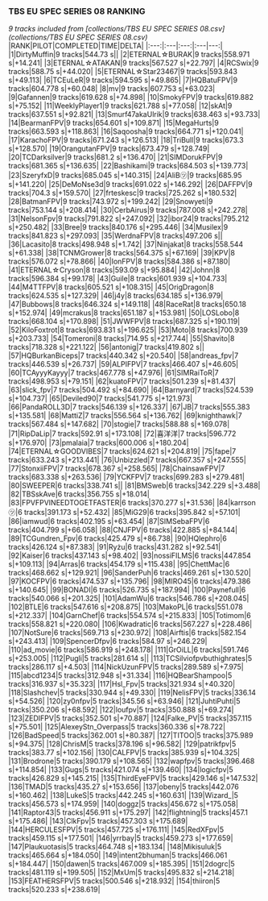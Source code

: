 ### TBS EU SPEC SERIES 08 RANKING
*9 tracks included from [collections/TBS EU SPEC SERIES 08.csv](collections/TBS EU SPEC SERIES 08.csv)*
|RANK|PILOT|COMPLETED|TIME|DELTA|
|:---:|:---|:---:|:---|---:|
|1|DirtyMuffin|9 tracks|544.73 s||
|2|ETERNAL☆BURAK|9 tracks|558.971 s|+14.241|
|3|ETERNAL☆ATAKAN|9 tracks|567.527 s|+22.797|
|4|RCSwix|9 tracks|588.75 s|+44.020|
|5|ETERNAL☆Star23467|9 tracks|593.843 s|+49.113|
|6|TCEuLeR|9 tracks|594.595 s|+49.865|
|7|HQBatuFPV|9 tracks|604.778 s|+60.048|
|8|mv|9 tracks|607.753 s|+63.023|
|9|Gafannen|9 tracks|619.628 s|+74.898|
|10|SmokyFPV|9 tracks|619.882 s|+75.152|
|11|WeeklyPlayer1|9 tracks|621.788 s|+77.058|
|12|skAt|9 tracks|637.551 s|+92.821|
|13|Smurf47akaUlrik|9 tracks|638.463 s|+93.733|
|14|BearmanFPV|9 tracks|654.601 s|+109.871|
|15|MegaHurts|9 tracks|663.593 s|+118.863|
|16|Saqoosha|9 tracks|664.771 s|+120.041|
|17|KarachoFPV|9 tracks|671.243 s|+126.513|
|18|TriBull|9 tracks|673.3 s|+128.570|
|19|OrangutanFPV|9 tracks|673.479 s|+128.749|
|20|TCDarksilver|9 tracks|681.2 s|+136.470|
|21|SIMDorukFPV|9 tracks|681.365 s|+136.635|
|22|Bashikami|9 tracks|684.503 s|+139.773|
|23|SzeryfxD|9 tracks|685.045 s|+140.315|
|24|AliB㋡|9 tracks|685.95 s|+141.220|
|25|DeMoNse3d|9 tracks|691.022 s|+146.292|
|26|DAFFPV|9 tracks|704.3 s|+159.570|
|27|frteskesc|9 tracks|725.262 s|+180.532|
|28|BatmanFPV|9 tracks|743.972 s|+199.242|
|29|Snowyeti|9 tracks|753.144 s|+208.414|
|30|CerbAirus|9 tracks|787.008 s|+242.278|
|31|NelsonFpv|9 tracks|791.822 s|+247.092|
|32|ibor24|9 tracks|795.212 s|+250.482|
|33|Bree|9 tracks|840.176 s|+295.446|
|34|Musilex|9 tracks|841.823 s|+297.093|
|35|WerdnaFPV|8 tracks|497.206 s||
|36|Lacasito|8 tracks|498.948 s|+1.742|
|37|Ninjakat|8 tracks|558.544 s|+61.338|
|38|TCNMGrower|8 tracks|564.375 s|+67.169|
|39|KPV|8 tracks|576.072 s|+78.866|
|40|IonFPV|8 tracks|584.386 s|+87.180|
|41|ETERNAL☆Cryson|8 tracks|593.09 s|+95.884|
|42|Johnn|8 tracks|596.384 s|+99.178|
|43|Guile|8 tracks|601.939 s|+104.733|
|44|M4TTFPV|8 tracks|605.521 s|+108.315|
|45|OrigDragon|8 tracks|624.535 s|+127.329|
|46|j4y|8 tracks|634.185 s|+136.979|
|47|Bubbows|8 tracks|646.324 s|+149.118|
|48|RaceRat|8 tracks|650.18 s|+152.974|
|49|mcrakus|8 tracks|651.187 s|+153.981|
|50|LOSLobo|8 tracks|668.104 s|+170.898|
|51|JWWFPV|8 tracks|687.325 s|+190.119|
|52|KiloFoxtrot|8 tracks|693.831 s|+196.625|
|53|Moto|8 tracks|700.939 s|+203.733|
|54|Tomeroni|8 tracks|714.95 s|+217.744|
|55|Shavito|8 tracks|718.328 s|+221.122|
|56|antonig|7 tracks|419.802 s||
|57|HQBurkanBiceps|7 tracks|440.342 s|+20.540|
|58|andreas_fpv|7 tracks|446.539 s|+26.737|
|59|ALPIFPV|7 tracks|466.407 s|+46.605|
|60|TCAyyyKayyy|7 tracks|467.778 s|+47.976|
|61|SIMRaiToR|7 tracks|498.953 s|+79.151|
|62|kuatoFPV|7 tracks|501.239 s|+81.437|
|63|slick_fpv|7 tracks|504.492 s|+84.690|
|64|Barnyard|7 tracks|524.539 s|+104.737|
|65|Deviled90|7 tracks|541.775 s|+121.973|
|66|PandaROLL3D|7 tracks|546.139 s|+126.337|
|67|JB|7 tracks|555.383 s|+135.581|
|68|MattiZ|7 tracks|556.564 s|+136.762|
|69|knighthawk|7 tracks|567.484 s|+147.682|
|70|stogie|7 tracks|588.88 s|+169.078|
|71|RipDaLip|7 tracks|592.91 s|+173.108|
|72|喜洋洋|7 tracks|596.772 s|+176.970|
|73|pmalaia|7 tracks|600.006 s|+180.204|
|74|ETERNAL☆GOODVIBES|7 tracks|624.621 s|+204.819|
|75|fape|7 tracks|633.243 s|+213.441|
|76|Unbizzled|7 tracks|667.357 s|+247.555|
|77|StonxiiFPV|7 tracks|678.367 s|+258.565|
|78|ChainsawFPV|7 tracks|683.338 s|+263.536|
|79|YCKFPV|7 tracks|699.283 s|+279.481|
|80|SWEEPER|6 tracks|338.741 s||
|81|BMSweb|6 tracks|342.229 s|+3.488|
|82|TBSskAve|6 tracks|356.755 s|+18.014|
|83|FPVFPVINEEDTOGETFASTER|6 tracks|370.277 s|+31.536|
|84|karrson㋡|6 tracks|391.173 s|+52.432|
|85|MiG29|6 tracks|395.842 s|+57.101|
|86|iamwud|6 tracks|402.195 s|+63.454|
|87|SIMSebaFPV|6 tracks|404.799 s|+66.058|
|88|CNJFPV|6 tracks|422.885 s|+84.144|
|89|TCGundren_Fpv|6 tracks|425.479 s|+86.738|
|90|HQlephro|6 tracks|426.124 s|+87.383|
|91|Ryżu|6 tracks|431.282 s|+92.541|
|92|Kaiser|6 tracks|437.143 s|+98.402|
|93|nossiFILMS|6 tracks|447.854 s|+109.113|
|94|Arras|6 tracks|454.179 s|+115.438|
|95|ChettMac|6 tracks|468.662 s|+129.921|
|96|SanderPuh|6 tracks|469.261 s|+130.520|
|97|KOCFPV|6 tracks|474.537 s|+135.796|
|98|MIRO45|6 tracks|479.386 s|+140.645|
|99|BONADI|6 tracks|526.735 s|+187.994|
|100|Paynefull|6 tracks|540.066 s|+201.325|
|101|AdamWu|6 tracks|546.786 s|+208.045|
|102|BTLE|6 tracks|547.616 s|+208.875|
|103|MakoPL|6 tracks|551.078 s|+212.337|
|104|GarnChef|6 tracks|554.574 s|+215.833|
|105|Totimom|6 tracks|558.821 s|+220.080|
|106|Kwadratic|6 tracks|567.227 s|+228.486|
|107|NotSure|6 tracks|569.713 s|+230.972|
|108|Airftis|6 tracks|582.154 s|+243.413|
|109|SpencerDfpv|6 tracks|584.97 s|+246.229|
|110|ad_movie|6 tracks|586.919 s|+248.178|
|111|GrOiLL|6 tracks|591.746 s|+253.005|
|112|Pugli|5 tracks|281.614 s||
|113|TCSilviofpvbuthighrates|5 tracks|286.117 s|+4.503|
|114|NickUzunFPV|5 tracks|289.589 s|+7.975|
|115|abcd1234|5 tracks|312.948 s|+31.334|
|116|HQBearShampoo|5 tracks|316.937 s|+35.323|
|117|Hsl_Fpv|5 tracks|321.934 s|+40.320|
|118|Slashchev|5 tracks|330.944 s|+49.330|
|119|NelisFPV|5 tracks|336.14 s|+54.526|
|120|zy0nfpv|5 tracks|345.56 s|+63.946|
|121|JuhtiPuhti|5 tracks|350.206 s|+68.592|
|122|loufpv|5 tracks|350.888 s|+69.274|
|123|ZEDIFPV|5 tracks|352.501 s|+70.887|
|124|Falke_PV|5 tracks|357.115 s|+75.501|
|125|AlexeyStn_Overpass|5 tracks|360.336 s|+78.722|
|126|BadSpeed|5 tracks|362.001 s|+80.387|
|127|TITOO|5 tracks|375.989 s|+94.375|
|128|ChrisM|5 tracks|378.196 s|+96.582|
|129|patrikfpv|5 tracks|383.77 s|+102.156|
|130|CALFPV|5 tracks|385.939 s|+104.325|
|131|Brodrone|5 tracks|390.179 s|+108.565|
|132|wapfpv|5 tracks|396.468 s|+114.854|
|133|Gugs|5 tracks|421.074 s|+139.460|
|134|logicfpv|5 tracks|426.829 s|+145.215|
|135|ThirdEyeFPV|5 tracks|429.146 s|+147.532|
|136|TMAD|5 tracks|435.27 s|+153.656|
|137|obeny|5 tracks|442.076 s|+160.462|
|138|LukeS|5 tracks|442.245 s|+160.631|
|139|Wizard_|5 tracks|456.573 s|+174.959|
|140|doggz|5 tracks|456.672 s|+175.058|
|141|Raptor43|5 tracks|456.911 s|+175.297|
|142|flightning|5 tracks|457.1 s|+175.486|
|143|ClkFpv|5 tracks|457.303 s|+175.689|
|144|HERCULESFPV|5 tracks|457.725 s|+176.111|
|145|RedXFpv|5 tracks|459.115 s|+177.501|
|146|yrrbay|5 tracks|459.273 s|+177.659|
|147|Plaukuotasis|5 tracks|464.748 s|+183.134|
|148|Mikisuluk|5 tracks|465.664 s|+184.050|
|149|intent2bhuman|5 tracks|466.061 s|+184.447|
|150|dawen|5 tracks|467.009 s|+185.395|
|151|2dogrc|5 tracks|481.119 s|+199.505|
|152|MxUm|5 tracks|495.832 s|+214.218|
|153|FEATHERSFPV|5 tracks|500.546 s|+218.932|
|154|thiiron|5 tracks|520.233 s|+238.619|
